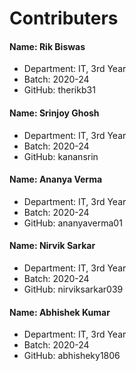 # Contributers
#### Name: Rik Biswas
- Department: IT, 3rd Year
- Batch: 2020-24
- GitHub: therikb31

#### Name: Srinjoy Ghosh
- Department: IT, 3rd Year
- Batch: 2020-24
- GitHub: kanansrin

#### Name: Ananya Verma
- Department: IT, 3rd Year
- Batch: 2020-24
- GitHub: ananyaverma01

#### Name: Nirvik Sarkar
- Department: IT, 3rd Year
- Batch: 2020-24
- GitHub: nirviksarkar039

#### Name: Abhishek Kumar
- Department: IT, 3rd Year
- Batch: 2020-24
- GitHub: abhisheky1806
